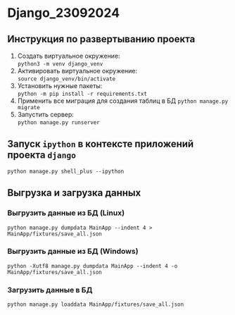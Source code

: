 # Django_23092024

## Инструкция по развертыванию проекта

1. Создать виртуальное окружение:  
`python3 -m venv django_venv`
2. Aктивировать виртуальное окружение:  
`source django_venv/bin/activate`
3. Установить нужные пакеты:  
`python -m pip install -r requirements.txt`
4. Применить все миграция для создания таблиц в БД 
`python manage.py migrate`
5. Запустить сервер:  
`python manage.py runserver`

## Запуск `ipython` в контексте приложений проекта `django`
```
python manage.py shell_plus --ipython
```

## Выгрузка и загрузка данных
### Выгрузить данные из БД (Linux)
```
python manage.py dumpdata MainApp --indent 4 > MainApp/fixtures/save_all.json
```
### Выгрузить данные из БД (Windows)
```
python -Xutf8 manage.py dumpdata MainApp --indent 4 -o MainApp/fixtures/save_all.json
```

###  Загрузить данные в БД
```
python manage.py loaddata MainApp/fixtures/save_all.json
```
